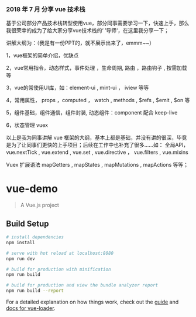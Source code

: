 
###  <span style="font-siez='20px'">2018 年 7 月 分享 vue 技术栈 </span>  <br/>

基于公司部分产品技术栈转型使用vue，部分同事需要学习一下，快速上手，那么我很荣幸的成为了给大家分享vue技术栈的‘ ’导师‘，在这里我分享一下；<br/>

讲解大纲为：（我是有一份PPT的，就不展示出来了，emmm~~）<br/>

1，vue框架的简单介绍，优缺点<br/>

2，vue常用指令，动态样式，事件处理 ，生命周期, 路由 ，路由钩子 , 按需加载 等 <br/>

3，vue的常使用UI库，如：element-ui , mint-ui ， iview 等等 <br/>

4，常用属性， props  ，computed ， watch , methods , $refs , $emit , $on  等 <br/>

5，组件基础，组件通信，组件封装, 动态组件：component  配合 keep-live <br/>

6，状态管理 vuex <br/>

以上是我为同事讲解 vue 框架的大纲，基本上都是基础，并没有讲的很深，毕竟是为了让同事们更快的上手项目；后续在工作中也补充了很多......如：
全局API， vue.nextTick , vue.extend ,  vue.set ,  vue.directive ， vue.filters  , vue.mixins <br/>

Vuex 扩展语法 mapGetters , mapStates , mapMutations , mapActions 等等；



# vue-demo

> A Vue.js project

## Build Setup

``` bash
# install dependencies
npm install

# serve with hot reload at localhost:8080
npm run dev

# build for production with minification
npm run build

# build for production and view the bundle analyzer report
npm run build --report
```

For a detailed explanation on how things work, check out the [guide](http://vuejs-templates.github.io/webpack/) and [docs for vue-loader](http://vuejs.github.io/vue-loader).
